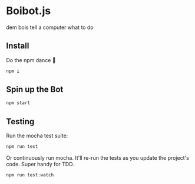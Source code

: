 Boibot.js
======
dem bois tell a computer what to do

## Install
Do the npm dance :dancer:
```sh
npm i
```
## Spin up the Bot
```sh
npm start
```

## Testing
Run the mocha test suite:
```sh
npm run test
```
Or continuously run mocha. It'll re-run the tests as you update the project's code. Super handy for TDD.
```sh
npm run test:watch
```
